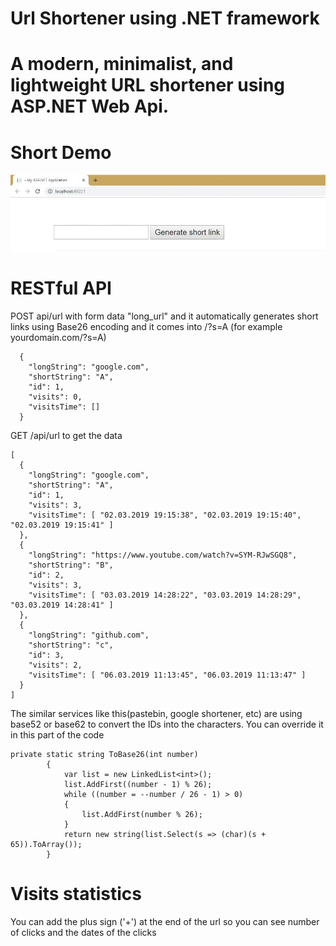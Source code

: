# Url Shortener using .NET framework

# A modern, minimalist, and lightweight URL shortener using ASP.NET Web Api.

# Short Demo

![](appDemo.gif)


# RESTful API
POST api/url with form data "long_url" and it automatically generates short links using Base26 encoding and it comes into /?s=A (for example yourdomain.com/?s=A)
```
  {
    "longString": "google.com",
    "shortString": "A",
    "id": 1,
    "visits": 0,
    "visitsTime": []
  }
```
GET /api/url to get the data
```
[
  {
    "longString": "google.com",
    "shortString": "A",
    "id": 1,
    "visits": 3,
    "visitsTime": [ "02.03.2019 19:15:38", "02.03.2019 19:15:40", "02.03.2019 19:15:41" ]
  },
  {
    "longString": "https://www.youtube.com/watch?v=SYM-RJwSGQ8",
    "shortString": "B",
    "id": 2,
    "visits": 3,
    "visitsTime": [ "03.03.2019 14:28:22", "03.03.2019 14:28:29", "03.03.2019 14:28:41" ]
  },
  {
    "longString": "github.com",
    "shortString": "c",
    "id": 3,
    "visits": 2,
    "visitsTime": [ "06.03.2019 11:13:45", "06.03.2019 11:13:47" ]
  }
]
```

The similar services like this(pastebin, google shortener, etc) are using base52 or base62 to convert the IDs into the characters. You can override it in this part of the code
```
private static string ToBase26(int number)
        {
            var list = new LinkedList<int>();
            list.AddFirst((number - 1) % 26);
            while ((number = --number / 26 - 1) > 0)
            {
                list.AddFirst(number % 26);
            }
            return new string(list.Select(s => (char)(s + 65)).ToArray());
        }
```
# Visits statistics
You can add the plus sign ('+') at the end of the url so you can see number of clicks and the dates of the clicks



